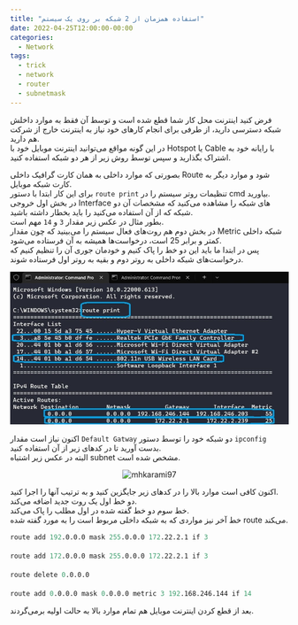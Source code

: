 ```yaml
---
title: "استفاده همزمان از 2 شبکه بر روی یک سیستم"
date: 2022-04-25T12:00:00-00:00
categories:
  - Network
tags:
  - trick
  - network
  - router
  - subnetmask
---
```


فرض کنید اینترنت محل کار شما قطع شده است و توسط آن فقط به موارد داخلش شبکه دسترسی دارید، از طرفی برای انجام کارهای خود نیاز به اینترنت خارج از شرکت هم دارید.  
در این گونه مواقع می‌توانید اینترنت موبایل خود با Hotspot یا Cable با رایانه خود به اشتراک بگذارید و سپس توسط روش زیر از هر دو شبکه استفاده کنید.  

بصورتی که موارد داخلی به همان کارت گرافیک داخلی Route شود و موارد دیگر به کارت شبکه موبایل.  
برای این کار ابتدا با دستور `route print` تنظیمات روتر سیستم را در cmd بیاورید.  
در بخش اول خروجی Interface های شبکه را مشاهده می‌کنید که مشخصات آن دو شبکه که از آن استفاده می‌کنید را باید بخطار داشته باشید.  
بطور مثال در عکس زیر مقدار `3` و `14` مهم است.  
در بخش دوم هم روت‌های فعال سیستم را می‌بینید که چون مقدار Metric شبکه داخلی کمتر و برابر 25 است، درخواست‌ها همیشه به آن فرستاده می‌شود.  
پس در ابتدا ما باید این دو خط را پاک کنیم و خودمان جوری آن را تنظیم کنیم که درخواست‌های شبکه داخلی به روتر دوم و بقیه به روتر اول فرستاده شوند.  

<p align="center" >
  <img src="/assets/img/twoRouter.jpg" alt="mhkarami97" width="600" />
</p>

اکنون نیاز است مقدار `Default Gatway` دو شبکه خود را توسط دستور `ipconfig` بدست آورید تا در کدهای زیر از آن استفاده کنید.  
البته در عکس زیر اشتباه subnet مشخص شده است.  

<p align="center" >
  <img src="/assets/img/twoRouter2.png" alt="mhkarami97" width="600" />
</p>

اکنون کافی است موارد بالا را در کدهای زیر جایگزین کنید و به ترتیب آنها را اجرا کنید.  
دو خط اول یک روت جدید اضافه می‌کند.  
خط سوم دو خط گفته شده در اول مطلب را پاک می‌کند.  
خط آخر نیز مواردی که به شبکه داخلی مربوط است را به مورد گفته شده route می‌‍کند.  

```s
route add 192.0.0.0 mask 255.0.0.0 172.22.2.1 if 3

route add 172.0.0.0 mask 255.0.0.0 172.22.2.1 if 3

route delete 0.0.0.0

route add 0.0.0.0 mask 0.0.0.0 metric 3 192.168.246.144 if 14
```

بعد از قطع کردن اینترنت موبایل هم تمام موارد بالا به حالت اولیه برمی‌گردند.  